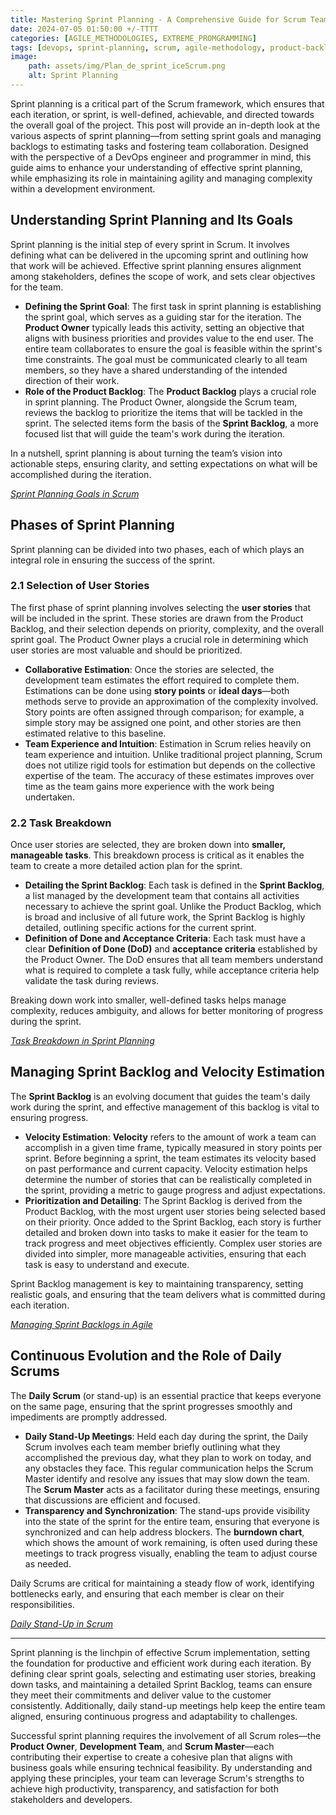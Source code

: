 ```yaml
---
title: Mastering Sprint Planning - A Comprehensive Guide for Scrum Teams 
date: 2024-07-05 01:50:00 +/-TTTT
categories: [AGILE_METHODOLOGIES, EXTREME_PROMGRAMMING]
tags: [devops, sprint-planning, scrum, agile-methodology, product-backlog, team-collaboration]
image:
    path: assets/img/Plan_de_sprint_iceScrum.png
    alt: Sprint Planning
---
```


Sprint planning is a critical part of the Scrum framework, which ensures that each iteration, or sprint, is well-defined, achievable, and directed towards the overall goal of the project. This post will provide an in-depth look at the various aspects of sprint planning—from setting sprint goals and managing backlogs to estimating tasks and fostering team collaboration. Designed with the perspective of a DevOps engineer and programmer in mind, this guide aims to enhance your understanding of effective sprint planning, while emphasizing its role in maintaining agility and managing complexity within a development environment.

## Understanding Sprint Planning and Its Goals

Sprint planning is the initial step of every sprint in Scrum. It involves defining what can be delivered in the upcoming sprint and outlining how that work will be achieved. Effective sprint planning ensures alignment among stakeholders, defines the scope of work, and sets clear objectives for the team.

- **Defining the Sprint Goal**: The first task in sprint planning is establishing the sprint goal, which serves as a guiding star for the iteration. The **Product Owner** typically leads this activity, setting an objective that aligns with business priorities and provides value to the end user. The entire team collaborates to ensure the goal is feasible within the sprint's time constraints. The goal must be communicated clearly to all team members, so they have a shared understanding of the intended direction of their work.
- **Role of the Product Backlog**: The **Product Backlog** plays a crucial role in sprint planning. The Product Owner, alongside the Scrum team, reviews the backlog to prioritize the items that will be tackled in the sprint. The selected items form the basis of the **Sprint Backlog**, a more focused list that will guide the team's work during the iteration.

In a nutshell, sprint planning is about turning the team’s vision into actionable steps, ensuring clarity, and setting expectations on what will be accomplished during the iteration.

*[Sprint Planning Goals in Scrum](https://www.agilealliance.org/glossary/sprint-planning/#:~:text=Sprint%20planning%20is%20an%20event,completing%20those%20product%20backlog%20items.)*

## Phases of Sprint Planning

Sprint planning can be divided into two phases, each of which plays an integral role in ensuring the success of the sprint.

### **2.1 Selection of User Stories**

The first phase of sprint planning involves selecting the **user stories** that will be included in the sprint. These stories are drawn from the Product Backlog, and their selection depends on priority, complexity, and the overall sprint goal. The Product Owner plays a crucial role in determining which user stories are most valuable and should be prioritized.

- **Collaborative Estimation**: Once the stories are selected, the development team estimates the effort required to complete them. Estimations can be done using **story points** or **ideal days**—both methods serve to provide an approximation of the complexity involved. Story points are often assigned through comparison; for example, a simple story may be assigned one point, and other stories are then estimated relative to this baseline.
- **Team Experience and Intuition**: Estimation in Scrum relies heavily on team experience and intuition. Unlike traditional project planning, Scrum does not utilize rigid tools for estimation but depends on the collective expertise of the team. The accuracy of these estimates improves over time as the team gains more experience with the work being undertaken.

### **2.2 Task Breakdown**

Once user stories are selected, they are broken down into **smaller, manageable tasks**. This breakdown process is critical as it enables the team to create a more detailed action plan for the sprint.

- **Detailing the Sprint Backlog**: Each task is defined in the **Sprint Backlog**, a list managed by the development team that contains all activities necessary to achieve the sprint goal. Unlike the Product Backlog, which is broad and inclusive of all future work, the Sprint Backlog is highly detailed, outlining specific actions for the current sprint.
- **Definition of Done and Acceptance Criteria**: Each task must have a clear **Definition of Done (DoD)** and **acceptance criteria** established by the Product Owner. The DoD ensures that all team members understand what is required to complete a task fully, while acceptance criteria help validate the task during reviews.

Breaking down work into smaller, well-defined tasks helps manage complexity, reduces ambiguity, and allows for better monitoring of progress during the sprint.

*[Task Breakdown in Sprint Planning](https://www.agilealliance.org/?s=Task+Breakdown+in+Sprint+Planning)*

## Managing Sprint Backlog and Velocity Estimation

The **Sprint Backlog** is an evolving document that guides the team's daily work during the sprint, and effective management of this backlog is vital to ensuring progress.

- **Velocity Estimation**: **Velocity** refers to the amount of work a team can accomplish in a given time frame, typically measured in story points per sprint. Before beginning a sprint, the team estimates its velocity based on past performance and current capacity. Velocity estimation helps determine the number of stories that can be realistically completed in the sprint, providing a metric to gauge progress and adjust expectations.
- **Prioritization and Detailing**: The Sprint Backlog is derived from the Product Backlog, with the most urgent user stories being selected based on their priority. Once added to the Sprint Backlog, each story is further detailed and broken down into tasks to make it easier for the team to track progress and meet objectives efficiently. Complex user stories are divided into simpler, more manageable activities, ensuring that each task is easy to understand and execute.

Sprint Backlog management is key to maintaining transparency, setting realistic goals, and ensuring that the team delivers what is committed during each iteration.

*[Managing Sprint Backlogs in Agile](https://asana.com/resources/sprint-backlog)*

## Continuous Evolution and the Role of Daily Scrums

The **Daily Scrum** (or stand-up) is an essential practice that keeps everyone on the same page, ensuring that the sprint progresses smoothly and impediments are promptly addressed.

- **Daily Stand-Up Meetings**: Held each day during the sprint, the Daily Scrum involves each team member briefly outlining what they accomplished the previous day, what they plan to work on today, and any obstacles they face. This regular communication helps the Scrum Master identify and resolve any issues that may slow down the team. The **Scrum Master** acts as a facilitator during these meetings, ensuring that discussions are efficient and focused.
- **Transparency and Synchronization**: The stand-ups provide visibility into the state of the sprint for the entire team, ensuring that everyone is synchronized and can help address blockers. The **burndown chart**, which shows the amount of work remaining, is often used during these meetings to track progress visually, enabling the team to adjust course as needed.

Daily Scrums are critical for maintaining a steady flow of work, identifying bottlenecks early, and ensuring that each member is clear on their responsibilities.

*[Daily Stand-Up in Scrum](https://www.scrum.org/resources/what-is-a-daily-scrum)*

---
Sprint planning is the linchpin of effective Scrum implementation, setting the foundation for productive and efficient work during each iteration. By defining clear sprint goals, selecting and estimating user stories, breaking down tasks, and maintaining a detailed Sprint Backlog, teams can ensure they meet their commitments and deliver value to the customer consistently. Additionally, daily stand-up meetings help keep the entire team aligned, ensuring continuous progress and adaptability to challenges.

Successful sprint planning requires the involvement of all Scrum roles—the **Product Owner**, **Development Team**, and **Scrum Master**—each contributing their expertise to create a cohesive plan that aligns with business goals while ensuring technical feasibility. By understanding and applying these principles, your team can leverage Scrum's strengths to achieve high productivity, transparency, and satisfaction for both stakeholders and developers.
